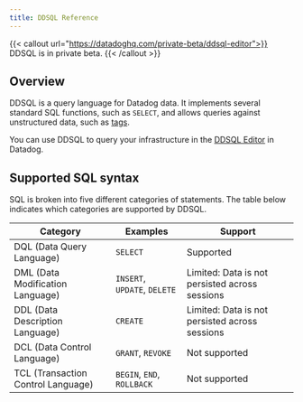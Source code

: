 ```yaml
---
title: DDSQL Reference
---
```


{{< callout url="https://datadoghq.com/private-beta/ddsql-editor">}}
DDSQL is in private beta.
{{< /callout >}}

## Overview

DDSQL is a query language for Datadog data. It implements several standard SQL functions, such as `SELECT`, and allows queries against unstructured data, such as [tags][1].

You can use DDSQL to query your infrastructure in the [DDSQL Editor][2] in Datadog.

## Supported SQL syntax

SQL is broken into five different categories of statements. The table below indicates which categories are supported by DDSQL.

| Category   | Examples    | Support      |
|------------|-------------|--------------|
| DQL (Data Query Language)   | `SELECT` | Supported    |
| DML (Data Modification Language)  | `INSERT`, `UPDATE`, `DELETE`   | Limited: Data is not persisted across sessions |
| DDL (Data Description Language)  | `CREATE`   | Limited: Data is not persisted across sessions |
| DCL (Data Control Language)        | `GRANT`, `REVOKE`   | Not supported       |
| TCL (Transaction Control Language) | `BEGIN`, `END`, `ROLLBACK`  | Not supported     |

[1]: /dashboards/ddsql_editor/reference/tags
[2]: https://app.datadoghq.com/ddsql/editor
[3]: /dashboards/ddsql_editor/reference/statements/#set
[4]: /dashboards/ddsql_editor/reference/statements/#show
[5]: /dashboards/ddsql_editor/reference/statements/#aggr